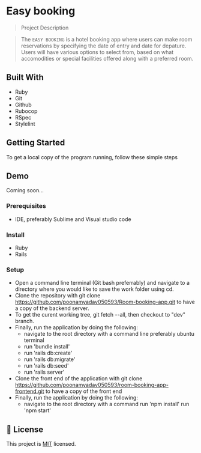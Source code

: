 # Easy booking

> Project Description

> The `EASY BOOKING` is a hotel booking app where users can make room reservations by specifying the date of entry and date for depature. Users will have various options to select from, based on what accomodities or special facilities offered along with a preferred room.

## Built With
- Ruby
- Git
- Github
- Rubocop
- RSpec
- Stylelint


## Getting Started
To get a local copy of the program running, follow these simple steps
## Demo
Coming soon...

### Prerequisites
- IDE, preferably Sublime and Visual studio code

### Install
- Ruby
- Rails


### Setup
- Open a command line terminal (Git bash preferrably) and navigate to a directory where you would like to save the work folder using cd.
- Clone the repository with git clone https://github.com/poonamyadav050593/Room-booking-app.git to have a copy of the backend server.
- To get the curent working tree, git fetch --all, then checkout to "dev" branch.
- Finally, run the application by doing the following:
  - navigate to the root directory with a command line preferably ubuntu terminal
  - run 'bundle install'
  - run 'rails db:create'
  - run 'rails db:migrate'
  - run 'rails db:seed' 
  - run 'rails server'
- Clone the front end of the application with git clone https://github.com/poonamyadav050593/room-booking-app-frontend.git to have a copy of the front end
- Finally, run the application by doing the following:
  - navigate to the root directory with a command
  run 'npm install'
  run 'npm start'
  


## 📝 License

This project is [MIT](./LICENSE) licensed.
